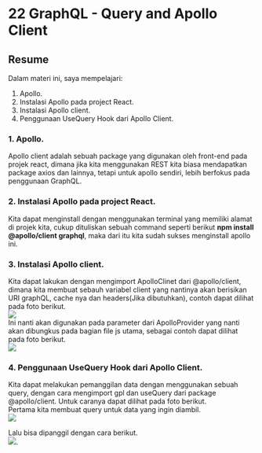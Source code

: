 # 22 GraphQL - Query and Apollo Client
## Resume
Dalam materi ini, saya mempelajari:
1. Apollo.
2. Instalasi Apollo pada project React.
3. Instalasi Apollo client.
4. Penggunaan UseQuery Hook dari Apollo Client.

### 1. Apollo.
Apollo client adalah sebuah package yang digunakan oleh front-end pada projek react, dimana jika kita menggunakan REST kita biasa mendapatkan package axios dan lainnya, tetapi untuk apollo sendiri, lebih berfokus pada penggunaan GraphQL.

### 2. Instalasi Apollo pada project React.
Kita dapat menginstall dengan menggunakan terminal yang memiliki alamat di projek kita, cukup dituliskan sebuah command seperti berikut **npm install @apollo/client graphql**, maka dari itu kita sudah sukses menginstall apollo ini.

### 3. Instalasi Apollo client.
Kita dapat lakukan dengan mengimport ApolloClinet dari @apollo/client, dimana kita membuat sebauh variabel client yang nantinya akan berisikan URI graphQL, cache nya dan headers(Jika dibutuhkan), contoh dapat dilihat pada foto berikut.  
![](./screenshot/set_apolloclient_ex.png)  
Ini nanti akan digunakan pada parameter dari ApolloProvider yang nanti akan dibungkus pada bagian file js utama, sebagai contoh dapat dilihat pada foto berikut.  
![](./screenshot/apolloProvider_ex.png)

### 4. Penggunaan UseQuery Hook dari Apollo Client.
Kita dapat melakukan pemanggilan data dengan menggunakan sebuah query, dengan cara mengimport gpl dan useQuery dari package @apollo/client. Untuk caranya dapat dilihat pada foto berikut.  
Pertama kita membuat query untuk data yang ingin diambil.  
![](./screenshot/apollo_query_ex.png)  

Lalu bisa dipanggil dengan cara berikut.  
![](./screenshot/apollo_useQuery_ex.png).